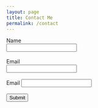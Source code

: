 ```yaml
---
layout: page
title: Contact Me
permalink: /contact
---
```


<form action="#" method="POST">
  <label>Name</label><br />
  <input type="text" name="name"/>
  <br /><br />
  <label>Email</label><br />
  <input type="email" name="email"/>
  <br /><br />
  <label>Email</label>
  <input type="textarea" />
  <br /><br />
  <input type="submit">
</form>
